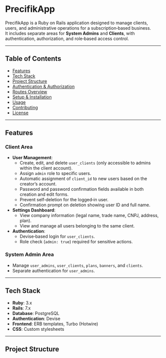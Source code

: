 # PrecifikApp

PrecifikApp is a Ruby on Rails application designed to manage clients, users, and administrative operations for a subscription‑based business.  
It includes separate areas for **System Admins** and **Clients**, with authentication, authorization, and role‑based access control.

---

## Table of Contents
- [Features](#features)
- [Tech Stack](#tech-stack)
- [Project Structure](#project-structure)
- [Authentication & Authorization](#authentication--authorization)
- [Routes Overview](#routes-overview)
- [Setup & Installation](#setup--installation)
- [Usage](#usage)
- [Contributing](#contributing)
- [License](#license)

---

## Features

### Client Area
- **User Management**:
  - Create, edit, and delete `user_clients` (only accessible to admins within the client account).
  - Assign `admin` role to specific users.
  - Automatic assignment of `client_id` to new users based on the creator’s account.
  - Password and password confirmation fields available in both creation and edit forms.
  - Prevent self‑deletion for the logged‑in user.
  - Confirmation prompt on deletion showing user ID and full name.
- **Settings Dashboard**:
  - View company information (legal name, trade name, CNPJ, address, plan).
  - View and manage all users belonging to the same client.
- **Authentication**:
  - Devise‑based login for `user_clients`.
  - Role check (`admin: true`) required for sensitive actions.

### System Admin Area
- Manage `user_admins`, `user_clients`, `plans`, `banners`, and `clients`.
- Separate authentication for `user_admins`.

---

## Tech Stack
- **Ruby**: 3.x
- **Rails**: 7.x
- **Database**: PostgreSQL
- **Authentication**: Devise
- **Frontend**: ERB templates, Turbo (Hotwire)
- **CSS**: Custom stylesheets

---

## Project Structure